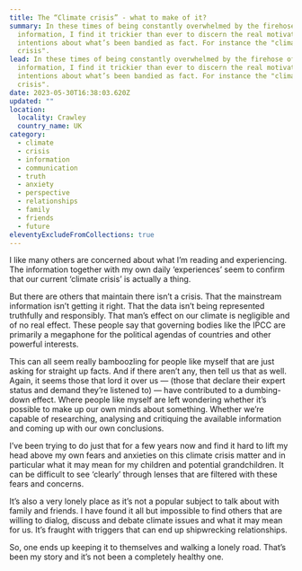```yaml
---
title: The “Climate crisis” - what to make of it?
summary: In these times of being constantly overwhelmed by the firehose of
  information, I find it trickier than ever to discern the real motivations /
  intentions about what’s been bandied as fact. For instance the "climate
  crisis".
lead: In these times of being constantly overwhelmed by the firehose of
  information, I find it trickier than ever to discern the real motivations /
  intentions about what’s been bandied as fact. For instance the "climate
  crisis".
date: 2023-05-30T16:38:03.620Z
updated: ""
location:
  locality: Crawley
  country_name: UK
category:
  - climate
  - crisis
  - information
  - communication
  - truth
  - anxiety
  - perspective
  - relationships
  - family
  - friends
  - future
eleventyExcludeFromCollections: true
---
```

I like many others are concerned about what I’m reading and experiencing. The information together with my own daily ‘experiences’ seem to confirm that our current ‘climate crisis’ is actually a thing.

But there are others that maintain there isn’t a crisis. That the mainstream information isn’t getting it right. That the data isn’t being represented truthfully and responsibly. That man’s effect on our climate is negligible and of no real effect. These people say that governing bodies like the IPCC are primarily a megaphone for the political agendas of countries and other powerful interests.

This can all seem really bamboozling for people like myself that are just asking for straight up facts. And if there aren’t any, then tell us that as well. Again, it seems those that lord it over us &mdash; (those that declare their expert status and demand they’re listened to) &mdash; have contributed to a dumbing-down effect. Where people like myself are left wondering whether it’s possible to make up our own minds about something. Whether we’re capable of researching, analysing and critiquing the available information and coming up with our own conclusions.

I’ve been trying to do just that for a few years now and find it hard to lift my head above my own fears and anxieties on this climate crisis matter and in particular what it may mean for my children and potential grandchildren. It can be difficult to see ‘clearly’ through lenses that are filtered with these fears and concerns.

It’s also a very lonely place as it’s not a popular subject to talk about with family and friends. I have found it all but impossible to find others that are willing to dialog, discuss and debate climate issues and what it may mean for us. It’s fraught with triggers that can end up shipwrecking relationships.

So, one ends up keeping it to themselves and walking a lonely road. That’s been my story and it’s not been a completely healthy one.
